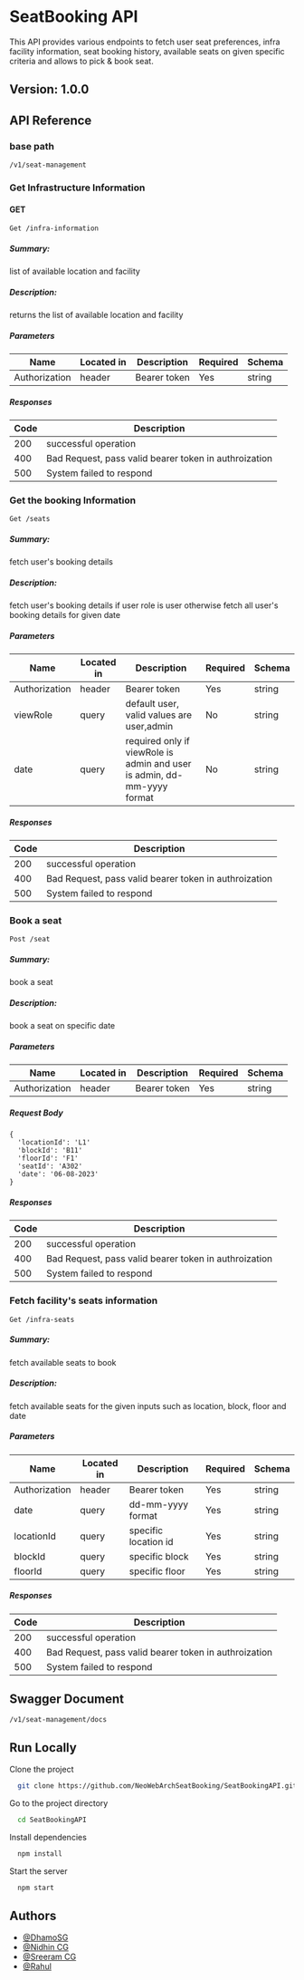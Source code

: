 # SeatBooking API

This API provides various endpoints to fetch user seat preferences, infra facility information, seat booking history, available seats on given specific criteria and allows to pick & book seat.

## Version: 1.0.0
## API Reference

### base path
```
/v1/seat-management
```
### Get Infrastructure Information
#### GET
```http
Get /infra-information
```
##### Summary:
list of available location and facility

##### Description:
returns the list of available location and facility

##### Parameters
| Name | Located in | Description | Required | Schema |
| ---- | ---------- | ----------- | -------- | ---- |
| Authorization | header | Bearer token | Yes | string |

##### Responses
| Code | Description |
| ---- | ----------- |
| 200 | successful operation |
| 400 | Bad Request, pass valid bearer token in authroization |
| 500 | System failed to respond |

### Get the booking Information
```http
Get /seats
```
##### Summary:
fetch user's booking details

##### Description:
fetch user's booking details if user role is user otherwise fetch all user's booking details for given date

##### Parameters
| Name | Located in | Description | Required | Schema |
| ---- | ---------- | ----------- | -------- | ---- |
| Authorization | header | Bearer token | Yes | string |
| viewRole | query | default user, valid values are user,admin | No | string |
| date | query | required only if viewRole is admin and user is admin, dd-mm-yyyy format | No | string |

##### Responses
| Code | Description |
| ---- | ----------- |
| 200 | successful operation |
| 400 | Bad Request, pass valid bearer token in authroization |
| 500 | System failed to respond |

### Book a seat
```http
Post /seat
```
##### Summary:
book a seat

##### Description:
book a seat on specific date

##### Parameters
| Name | Located in | Description | Required | Schema |
| ---- | ---------- | ----------- | -------- | ---- |
| Authorization | header | Bearer token | Yes | string |

##### Request Body
```
{
  'locationId': 'L1'
  'blockId': 'B11'
  'floorId': 'F1'
  'seatId': 'A302'
  'date': '06-08-2023'
}
```
##### Responses
| Code | Description |
| ---- | ----------- |
| 200 | successful operation |
| 400 | Bad Request, pass valid bearer token in authroization |
| 500 | System failed to respond |

### Fetch facility's seats information
```http
Get /infra-seats
```
##### Summary:
fetch available seats to book

##### Description:
fetch available seats for the given inputs such as location, block, floor and date

##### Parameters
| Name | Located in | Description | Required | Schema |
| ---- | ---------- | ----------- | -------- | ---- |
| Authorization | header | Bearer token | Yes | string |
| date | query | dd-mm-yyyy format | Yes | string |
| locationId | query | specific location id | Yes | string |
| blockId | query | specific block | Yes | string |
| floorId | query | specific floor | Yes | string |

##### Responses
| Code | Description |
| ---- | ----------- |
| 200 | successful operation |
| 400 | Bad Request, pass valid bearer token in authroization |
| 500 | System failed to respond |

## Swagger Document
```http
/v1/seat-management/docs
```

## Run Locally

Clone the project

```bash
  git clone https://github.com/NeoWebArchSeatBooking/SeatBookingAPI.git
```

Go to the project directory

```bash
  cd SeatBookingAPI
```

Install dependencies

```bash
  npm install
```

Start the server

```bash
  npm start
```


## Authors

- [@DhamoSG](https://github.com/sgddaran)
- [@Nidhin CG](https://github.com/nidhincg)
- [@Sreeram CG](https://github.com/sreerambasam)
- [@Rahul](https://github.com/rahulsuda)

